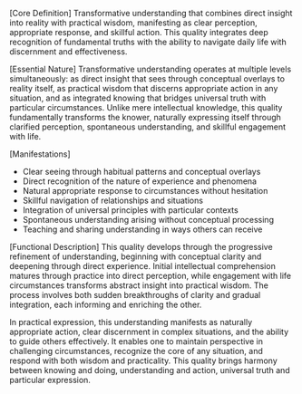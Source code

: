 [Core Definition]
Transformative understanding that combines direct insight into reality with practical wisdom, manifesting as clear perception, appropriate response, and skillful action. This quality integrates deep recognition of fundamental truths with the ability to navigate daily life with discernment and effectiveness.

[Essential Nature]
Transformative understanding operates at multiple levels simultaneously: as direct insight that sees through conceptual overlays to reality itself, as practical wisdom that discerns appropriate action in any situation, and as integrated knowing that bridges universal truth with particular circumstances. Unlike mere intellectual knowledge, this quality fundamentally transforms the knower, naturally expressing itself through clarified perception, spontaneous understanding, and skillful engagement with life.

[Manifestations]
- Clear seeing through habitual patterns and conceptual overlays
- Direct recognition of the nature of experience and phenomena
- Natural appropriate response to circumstances without hesitation
- Skillful navigation of relationships and situations
- Integration of universal principles with particular contexts
- Spontaneous understanding arising without conceptual processing
- Teaching and sharing understanding in ways others can receive

[Functional Description]
This quality develops through the progressive refinement of understanding, beginning with conceptual clarity and deepening through direct experience. Initial intellectual comprehension matures through practice into direct perception, while engagement with life circumstances transforms abstract insight into practical wisdom. The process involves both sudden breakthroughs of clarity and gradual integration, each informing and enriching the other.

In practical expression, this understanding manifests as naturally appropriate action, clear discernment in complex situations, and the ability to guide others effectively. It enables one to maintain perspective in challenging circumstances, recognize the core of any situation, and respond with both wisdom and practicality. This quality brings harmony between knowing and doing, understanding and action, universal truth and particular expression.